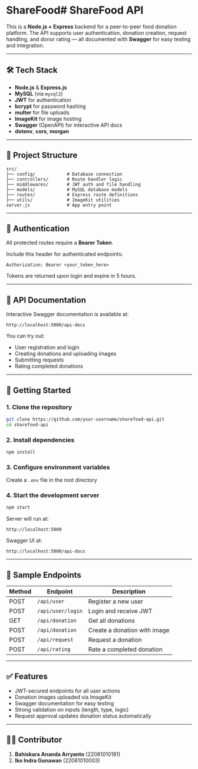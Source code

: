 # ShareFood# ShareFood API

This is a **Node.js + Express** backend for a peer-to-peer food donation platform. The API supports user authentication, donation creation, request handling, and donor rating — all documented with **Swagger** for easy testing and integration.

---

## 🛠️ Tech Stack

- **Node.js** & **Express.js**
- **MySQL** (via `mysql2`)
- **JWT** for authentication
- **bcrypt** for password hashing
- **multer** for file uploads
- **ImageKit** for image hosting
- **Swagger** (OpenAPI) for interactive API docs
- **dotenv**, **cors**, **morgan**

---

## 📁 Project Structure

```
src/
├── config/            # Database connection
├── controllers/       # Route handler logic
├── middlewares/       # JWT auth and file handling
├── models/            # MySQL database models
├── routes/            # Express route definitions
├── utils/             # ImageKit utilities
server.js              # App entry point
```

---

## 🔐 Authentication

All protected routes require a **Bearer Token**.

Include this header for authenticated endpoints:

```
Authorization: Bearer <your_token_here>
```

Tokens are returned upon login and expire in 5 hours.

---

## 📄 API Documentation

Interactive Swagger documentation is available at:

```
http://localhost:5000/api-docs
```

You can try out:

- User registration and login
- Creating donations and uploading images
- Submitting requests
- Rating completed donations

---

## 🚀 Getting Started

### 1. Clone the repository

```bash
git clone https://github.com/your-username/sharefood-api.git
cd sharefood-api
```

### 2. Install dependencies

```bash
npm install
```

### 3. Configure environment variables

Create a `.env` file in the root directory

### 4. Start the development server

```bash
npm start
```

Server will run at:

```
http://localhost:5000
```

Swagger UI at:

```
http://localhost:5000/api-docs
```

---

## 📌 Sample Endpoints

| Method | Endpoint          | Description                  |
| ------ | ----------------- | ---------------------------- |
| POST   | `/api/user`       | Register a new user          |
| POST   | `/api/user/login` | Login and receive JWT        |
| GET    | `/api/donation`   | Get all donations            |
| POST   | `/api/donation`   | Create a donation with image |
| POST   | `/api/request`    | Request a donation           |
| POST   | `/api/rating`     | Rate a completed donation    |

---

## ✅ Features

- JWT-secured endpoints for all user actions
- Donation images uploaded via ImageKit
- Swagger documentation for easy testing
- Strong validation on inputs (length, type, logic)
- Request approval updates donation status automatically

---

## 🧑‍💻 Contributor

1. **Bahiskara Ananda Arryanto** (22081010181)
2. **Iko Indra Gunawan** (22081010003)
